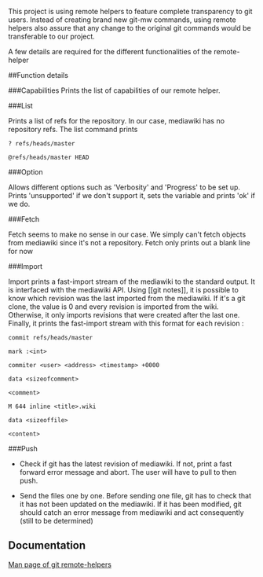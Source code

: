 This project is using remote helpers to feature complete transparency to git users. Instead of creating brand new git-mw commands, using remote helpers also assure that any change to the original git commands would be transferable to our project.

A few details are required for the different functionalities of the remote-helper

##Function details

###Capabilities
Prints the list of capabilities of our remote helper. 

###List

Prints a list of refs for the repository. In our case, mediawiki has no repository refs. The list command prints

`? refs/heads/master`

`@refs/heads/master HEAD`

###Option

Allows different options such as 'Verbosity' and 'Progress' to be set up.
Prints 'unsupported' if we don't support it, sets the variable and prints 'ok' if we do.

###Fetch

Fetch seems to make no sense in our case. We simply can't fetch objects from mediawiki since it's not a repository. Fetch only prints out a blank line for now

###Import

Import prints a fast-import stream of the mediawiki to the standard output. It is interfaced with the mediawiki API. Using [[git notes]], it is possible to know which revision was the last imported from the mediawiki. If it's a git clone, the value is 0 and every revision is imported from the wiki. Otherwise, it only imports revisions that were created after the last one. Finally, it prints the fast-import stream with this format for each revision :

`commit refs/heads/master`

`mark :<int>`

`commiter <user> <address> <timestamp> +0000`

`data <sizeofcomment>`

`<comment>`

`M 644 inline <title>.wiki`

`data <sizeoffile>`

`<content>`

###Push

* Check if git has the latest revision of mediawiki. If not, print a fast forward error message and abort. The user will have to pull to then push.

* Send the files one by one. Before sending one file, git has to check that it has not been updated on the mediawiki. If it has been modified, git should catch an error message from mediawiki and act consequently (still to be determined)


## Documentation 

[Man page of git remote-helpers](http://www.kernel.org/pub/software/scm/git/docs/git-remote-helpers.html)